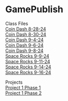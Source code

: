 # GamePublish  
Class Files  
[Coin Dash 8-28-24](https://wcu-cs-cooperlab.github.io/demo-games-kimels32/player_scene/)  
[Coin Dash 8-30-24](https://wcu-cs-cooperlab.github.io/demo-games-kimels32/player_scene_8-30-24)  
[Coin Dash 9-4-24](https://wcu-cs-cooperlab.github.io/demo-games-kimels32/main_9-4-24)  
[Coin Dash 9-6-24](https://wcu-cs-cooperlab.github.io/demo-games-kimels32/main_9-6-24)   
[Coin Dash 9-8-24](https://wcu-cs-cooperlab.github.io/demo-games-kimels32/main_9-8-24)   
[Space Rocks 9-9-24](https://wcu-cs-cooperlab.github.io/demo-games-kimels32/Space_Rocks_9-9-24)   
[Space Rocks 9-11-24](https://wcu-cs-cooperlab.github.io/demo-games-kimels32/Space_Rocks_9-11-24)  
[Space Rocks 9-14-24](https://wcu-cs-cooperlab.github.io/demo-games-kimels32/Space_Rocks_9-14-24)  
[Space Rocks 9-16-24](https://wcu-cs-cooperlab.github.io/demo-games-kimels32/Space_Rocks_9-16-24)  

Projects  
[Project 1 Phase 1](https://wcu-cs-cooperlab.github.io/demo-games-kimels32/project-1-phase-I)  
[Project 1 Phase 2]()  
